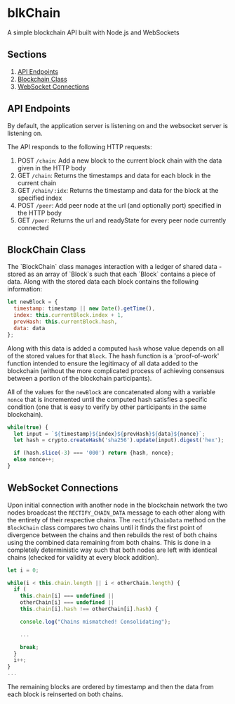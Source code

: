 # blkChain
A simple blockchain API built with Node.js and WebSockets

## Sections
1. [API Endpoints](#api)
2. [Blockchain Class](#blockchain)
3. [WebSocket Connections](#websocket)

## API Endpoints
<a name="api"/>
By default, the application server is listening on and the websocket server
is listening on.  

The API responds to the following HTTP requests:  

1. POST `/chain`: Add a new block to the current block chain with the data given in the HTTP body
2. GET `/chain`: Returns the timestamps and data for each block in the current chain
3. GET `/chain/:idx`: Returns the timestamp and data for the block at the specified index
4. POST `/peer`: Add peer node at the url (and optionally port) specified in the HTTP body
5. GET `/peer`: Returns the url and readyState for every peer node currently connected



## BlockChain Class
<a name="blockchain"/>
The `BlockChain` class manages interaction with a ledger of shared data - stored as an array of
`Block`s such that each `Block` contains a piece of data. Along with the stored data each block contains the following information:  

````javascript
let newBlock = {
  timestamp: timestamp || new Date().getTime(),
  index: this.currentBlock.index + 1,
  prevHash: this.currentBlock.hash,
  data: data
};
````

Along with this data is added a computed `hash` whose value depends on all of the stored values for that `Block`.
The hash function is a 'proof-of-work' function intended to ensure the legitimacy of all data added to the blockchain
(without the more complicated process of achieving consensus between a portion of the blockchain participants).  

All of the values for the `newBlock` are concatenated along with a variable `nonce` that is incremented until the computed hash
satisfies a specific condition (one that is easy to verify by other participants in the same blockchain).  

````javascript
while(true) {
  let input = `${timestamp}${index}${prevHash}${data}${nonce}`;
  let hash = crypto.createHash('sha256').update(input).digest('hex');

  if (hash.slice(-3) === '000') return {hash, nonce};
  else nonce++;
}
````

## WebSocket Connections
<a name="websocket"/>

Upon initial connection with another node in the blockchain network the two nodes broadcast the `RECTIFY_CHAIN_DATA` message to each other along with the entirety of their respective chains. The `rectifyChainData` method on the `BlockChain` class compares two chains until it finds the first point of divergence between the chains and then rebuilds the rest of both chains using the combined data remaining from both chains. This is done in a completely deterministic way such that both nodes are left with identical chains (checked for validity at every block addition).  

````javascript
let i = 0;

while(i < this.chain.length || i < otherChain.length) {
  if (
    this.chain[i] === undefined ||
    otherChain[i] === undefined ||
    this.chain[i].hash !== otherChain[i].hash) {

    console.log("Chains mismatched! Consolidating");

    ...

    break;
  }
  i++;
}
...
````

The remaining blocks are ordered by timestamp and then the data from each block is reinserted on both chains.
